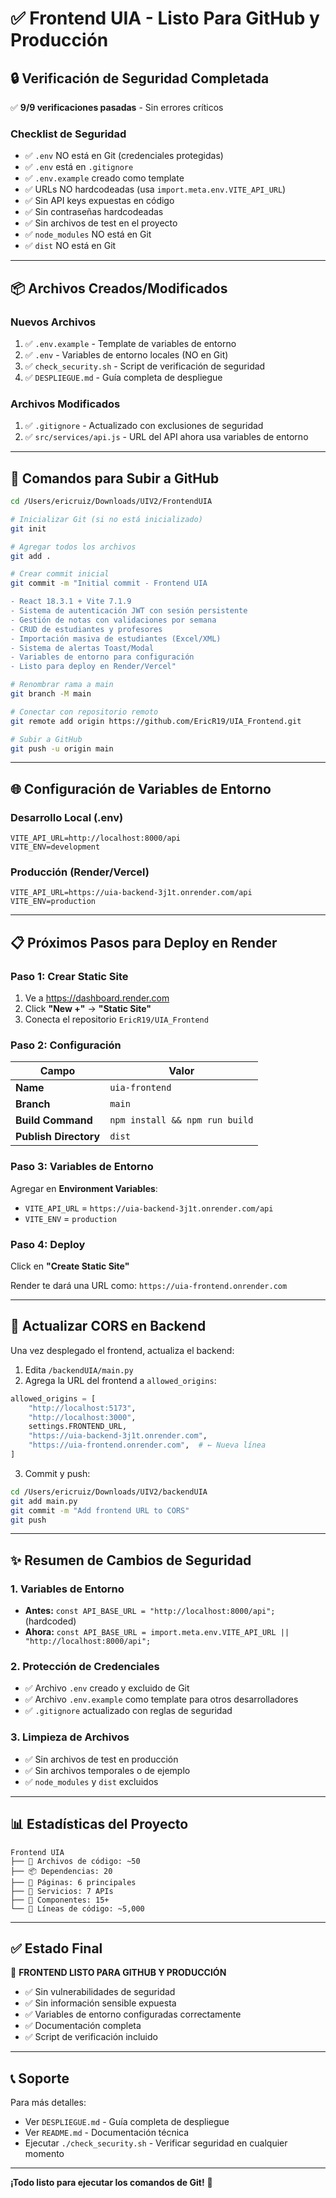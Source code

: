 # ✅ Frontend UIA - Listo Para GitHub y Producción

## 🔒 Verificación de Seguridad Completada

✅ **9/9 verificaciones pasadas** - Sin errores críticos

### Checklist de Seguridad

- ✅ `.env` NO está en Git (credenciales protegidas)
- ✅ `.env` está en `.gitignore`
- ✅ `.env.example` creado como template
- ✅ URLs NO hardcodeadas (usa `import.meta.env.VITE_API_URL`)
- ✅ Sin API keys expuestas en código
- ✅ Sin contraseñas hardcodeadas
- ✅ Sin archivos de test en el proyecto
- ✅ `node_modules` NO está en Git
- ✅ `dist` NO está en Git

---

## 📦 Archivos Creados/Modificados

### Nuevos Archivos

1. ✅ `.env.example` - Template de variables de entorno
2. ✅ `.env` - Variables de entorno locales (NO en Git)
3. ✅ `check_security.sh` - Script de verificación de seguridad
4. ✅ `DESPLIEGUE.md` - Guía completa de despliegue

### Archivos Modificados

1. ✅ `.gitignore` - Actualizado con exclusiones de seguridad
2. ✅ `src/services/api.js` - URL del API ahora usa variables de entorno

---

## 🚀 Comandos para Subir a GitHub

```bash
cd /Users/ericruiz/Downloads/UIV2/FrontendUIA

# Inicializar Git (si no está inicializado)
git init

# Agregar todos los archivos
git add .

# Crear commit inicial
git commit -m "Initial commit - Frontend UIA

- React 18.3.1 + Vite 7.1.9
- Sistema de autenticación JWT con sesión persistente
- Gestión de notas con validaciones por semana
- CRUD de estudiantes y profesores
- Importación masiva de estudiantes (Excel/XML)
- Sistema de alertas Toast/Modal
- Variables de entorno para configuración
- Listo para deploy en Render/Vercel"

# Renombrar rama a main
git branch -M main

# Conectar con repositorio remoto
git remote add origin https://github.com/EricR19/UIA_Frontend.git

# Subir a GitHub
git push -u origin main
```

---

## 🌐 Configuración de Variables de Entorno

### Desarrollo Local (.env)

```env
VITE_API_URL=http://localhost:8000/api
VITE_ENV=development
```

### Producción (Render/Vercel)

```env
VITE_API_URL=https://uia-backend-3j1t.onrender.com/api
VITE_ENV=production
```

---

## 📋 Próximos Pasos para Deploy en Render

### Paso 1: Crear Static Site

1. Ve a https://dashboard.render.com
2. Click **"New +"** → **"Static Site"**
3. Conecta el repositorio `EricR19/UIA_Frontend`

### Paso 2: Configuración

| Campo                 | Valor                          |
| --------------------- | ------------------------------ |
| **Name**              | `uia-frontend`                 |
| **Branch**            | `main`                         |
| **Build Command**     | `npm install && npm run build` |
| **Publish Directory** | `dist`                         |

### Paso 3: Variables de Entorno

Agregar en **Environment Variables**:

- `VITE_API_URL` = `https://uia-backend-3j1t.onrender.com/api`
- `VITE_ENV` = `production`

### Paso 4: Deploy

Click en **"Create Static Site"**

Render te dará una URL como: `https://uia-frontend.onrender.com`

---

## 🔄 Actualizar CORS en Backend

Una vez desplegado el frontend, actualiza el backend:

1. Edita `/backendUIA/main.py`
2. Agrega la URL del frontend a `allowed_origins`:

```python
allowed_origins = [
    "http://localhost:5173",
    "http://localhost:3000",
    settings.FRONTEND_URL,
    "https://uia-backend-3j1t.onrender.com",
    "https://uia-frontend.onrender.com",  # ← Nueva línea
]
```

3. Commit y push:

```bash
cd /Users/ericruiz/Downloads/UIV2/backendUIA
git add main.py
git commit -m "Add frontend URL to CORS"
git push
```

---

## ✨ Resumen de Cambios de Seguridad

### 1. Variables de Entorno

- **Antes:** `const API_BASE_URL = "http://localhost:8000/api";` (hardcoded)
- **Ahora:** `const API_BASE_URL = import.meta.env.VITE_API_URL || "http://localhost:8000/api";`

### 2. Protección de Credenciales

- ✅ Archivo `.env` creado y excluido de Git
- ✅ Archivo `.env.example` como template para otros desarrolladores
- ✅ `.gitignore` actualizado con reglas de seguridad

### 3. Limpieza de Archivos

- ✅ Sin archivos de test en producción
- ✅ Sin archivos temporales o de ejemplo
- ✅ `node_modules` y `dist` excluidos

---

## 📊 Estadísticas del Proyecto

```
Frontend UIA
├── 📄 Archivos de código: ~50
├── 📦 Dependencias: 20
├── 🎨 Páginas: 6 principales
├── 🔧 Servicios: 7 APIs
├── 🧩 Componentes: 15+
└── 📝 Líneas de código: ~5,000
```

---

## ✅ Estado Final

🎉 **FRONTEND LISTO PARA GITHUB Y PRODUCCIÓN**

- ✅ Sin vulnerabilidades de seguridad
- ✅ Sin información sensible expuesta
- ✅ Variables de entorno configuradas correctamente
- ✅ Documentación completa
- ✅ Script de verificación incluido

---

## 📞 Soporte

Para más detalles:

- Ver `DESPLIEGUE.md` - Guía completa de despliegue
- Ver `README.md` - Documentación técnica
- Ejecutar `./check_security.sh` - Verificar seguridad en cualquier momento

---

**¡Todo listo para ejecutar los comandos de Git!** 🚀
